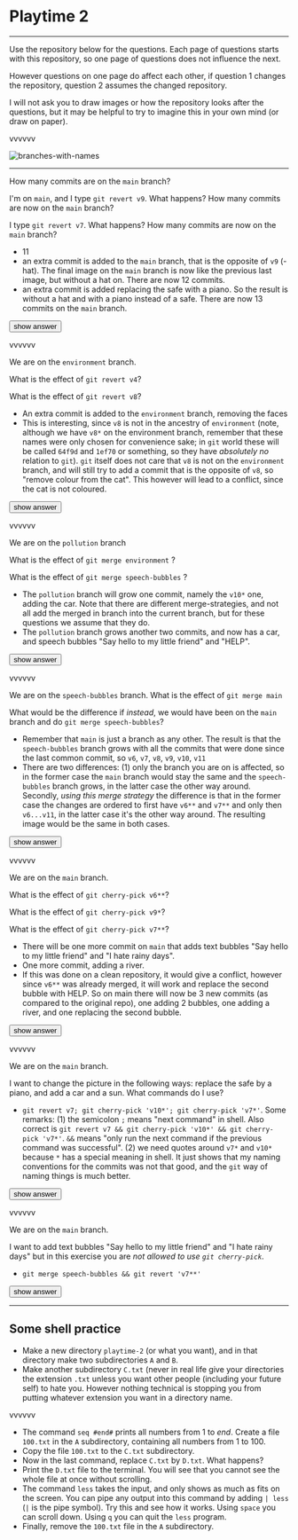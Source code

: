 # Playtime 2

---

Use the repository below for the questions.
Each page of questions starts with this repository,
so one page of questions does not influence the next.

However questions on one page do affect each other,
if question 1 changes the repository, question 2 assumes the changed repository.

I will not ask you to draw images or how the repository looks after the questions, but it may be helpful to try to imagine this in your own mind (or draw on paper).

vvvvvv

![branches-with-names](2/branches-with-names.webp)

---

How many commits are on the `main` branch?

I'm on `main`, and I type `git revert v9`. What happens? How many commits are now on the `main` branch?

I type `git revert v7`. What happens? How many commits are now on the `main` branch?

- 11
- an extra commit is added to the `main` branch, that is the opposite of `v9` (-hat). The final image on the `main` branch is now like the previous last image, but without a hat on. There are now 12 commits.
- an extra commit is added replacing the safe with a piano. So the result is without a hat and with a piano instead of a safe. There are now 13 commits on the `main` branch.

<!-- .element class="hidden-answer" -->

<button>show answer</button>

vvvvvv

We are on the `environment` branch.

What is the effect of `git revert v4`?

What is the effect of `git revert v8`?

- An extra commit is added to the `environment` branch, removing the faces
- This is interesting, since `v8` is not in the ancestry of `environment` (note, although we have `v8*` on the environment branch, remember that these names were only chosen for convenience sake; in `git` world these will be called `64f9d` and `1ef70` or something, so they have _absolutely no_ relation to `git`). `git` itself does not care that `v8` is not on the `environment` branch, and will still try to add a commit that is the opposite of `v8`, so "remove colour from the cat". This however will lead to a conflict, since the cat is not coloured.

<!-- .element class="hidden-answer" -->

<button>show answer</button>

vvvvvv

We are on the `pollution` branch

What is the effect of `git merge environment` ?

What is the effect of `git merge speech-bubbles` ?

- The `pollution` branch will grow one commit, namely the `v10*` one, adding the car. Note that there are different merge-strategies, and not all add the merged in branch into the current branch, but for these questions we assume that they do.
- The `pollution` branch grows another two commits, and now has a car, and speech bubbles "Say hello to my little friend" and "HELP".


<!-- .element class="hidden-answer" -->

<button>show answer</button>

vvvvvv

We are on the `speech-bubbles` branch. What is the effect of `git merge main`

What would be the difference if _instead_, we would have been on the `main` branch and do `git merge speech-bubbles`?


- Remember that `main` is just a branch as any other. The result is that the `speech-bubbles` branch grows with all the commits that were done since the last common commit, so `v6`, `v7`, `v8`, `v9`, `v10`, `v11`
- There are two differences: (1) only the branch you are on is affected, so in the former case the `main` branch would stay the same and the `speech-bubbles` branch grows, in the latter case the other way around. Secondly, _using this merge strategy_ the difference is that in the former case the changes are ordered to first have `v6**` and `v7**` and only then `v6...v11`, in the latter case it's the other way around. The resulting image would be the same in both cases.

<!-- .element class="hidden-answer" -->

<button>show answer</button>

vvvvvv

We are on the `main` branch.

What is the effect of `git cherry-pick v6**`?

What is the effect of `git cherry-pick v9*`?

What is the effect of `git cherry-pick v7**`?


- There will be one more commit on `main` that adds text bubbles "Say hello to my little friend" and "I hate rainy days".
- One more commit, adding a river.
- If this was done on a clean repository, it would give a conflict, however since `v6**` was already merged, it will work and replace the second bubble with HELP. So on main there will now be 3 new commits (as compared to the original repo), one adding 2 bubbles, one adding a river, and one replacing the second bubble.

<!-- .element class="hidden-answer" -->

<button>show answer</button>

vvvvvv

We are on the `main` branch.

I want to change the picture in the following ways: replace the safe by a piano, and add a car and a sun. What commands do I use?

- `git revert v7; git cherry-pick 'v10*'; git cherry-pick 'v7*'`. Some remarks: (1) the semicolon `;` means "next command" in shell. Also correct is `git revert v7 && git cherry-pick 'v10*' && git cherry-pick 'v7*'`. `&&` means "only run the next command if the previous command was successful". (2) we need quotes around `v7*` and `v10*` because `*` has a special meaning in shell. It just shows that my naming conventions for the commits was not that good, and the `git` way of naming things is much better.

<!-- .element class="hidden-answer" -->

<button>show answer</button>


vvvvvv

We are on the `main` branch.

I want to add text bubbles "Say hello to my little friend" and "I hate rainy days" but in this exercise you are _not allowed to use `git cherry-pick`_.

- `git merge speech-bubbles && git revert 'v7**'`

<!-- .element class="hidden-answer" -->

<button>show answer</button>

---

## Some shell practice

- Make a new directory `playtime-2` (or what you want), and in that directory make two subdirectories `A` and `B`.
- Make another subdirectory `C.txt` (never in real life give your directories the extension `.txt` unless you want other people (including your future self) to hate you. However nothing technical is stopping you from putting whatever extension you want in a directory name.

vvvvvv

- The command `seq #end#` prints all numbers from 1 to _end_. Create a file `100.txt` in the `A` subdirectory, containing all numbers from 1 to 100.
- Copy the file `100.txt` to the `C.txt` subdirectory.
- Now in the last command, replace `C.txt` by `D.txt`. What happens?
- Print the `D.txt` file to the terminal. You will see that you cannot see the whole file at once without scrolling.
- The command `less` takes the input, and only shows as much as fits on the screen. You can pipe any output into this command by adding `| less` (`|` is the pipe symbol). Try this and see how it works. Using `space` you can scroll down. Using `q` you can quit the `less` program.
- Finally, remove the `100.txt` file in the `A` subdirectory.
